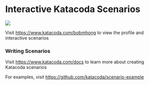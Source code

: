 # Interactive Katacoda Scenarios

[![](http://shields.katacoda.com/katacoda/bobmhong/count.svg)](https://www.katacoda.com/bobmhong "Get your profile on Katacoda.com")

Visit https://www.katacoda.com/bobmhong to view the profile and interactive scenarios

### Writing Scenarios
Visit https://www.katacoda.com/docs to learn more about creating Katacoda scenarios

For examples, visit https://github.com/katacoda/scenario-example
